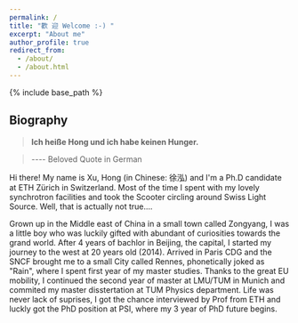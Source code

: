 ```yaml
---
permalink: /
title: "歡 迎 Welcome :-) "
excerpt: "About me"
author_profile: true
redirect_from: 
  - /about/
  - /about.html
---
```

<!-- Global site tag (gtag.js) - Google Analytics -->
<script async src="https://www.googletagmanager.com/gtag/js?id=UA-129282360-1"></script>
<script>
  window.dataLayer = window.dataLayer || [];
  function gtag(){dataLayer.push(arguments);}
  gtag('js', new Date());

  gtag('config', 'UA-129282360-1');
</script>

{% include base_path %}


## Biography

>**Ich heiße Hong und ich habe keinen Hunger.**

> ---- Beloved Quote in German

Hi there! My name is Xu, Hong (in Chinese: 徐泓) and I'm a Ph.D candidate at ETH Zürich in Switzerland. Most of the time I spent with my lovely synchrotron facilities and took the Scooter circling around Swiss Light Source. Well, that is actually not true....

Grown up in the Middle east of China in a small town called Zongyang, I was a little boy who was luckily gifted with abundant of curiosities towards the grand world. After 4 years of bachlor in Beijing, the capital, I started my journey to the west at 20 years old (2014). Arrived in Paris CDG and the SNCF brought me to a small City called Rennes, phonetically joked as "Rain", where I spent first year of my master studies. Thanks to the great EU mobility, I continued the second year of master at LMU/TUM in Munich and commited my master disstertation at TUM Physics department. Life was never lack of suprises, I got the chance interviewed by Prof from ETH and luckly got the PhD position at PSI, where my 3 year of PhD future begins. 


  
